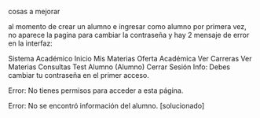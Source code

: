cosas a mejorar

al momento de crear un alumno e ingresar como alumno por primera vez, no aparece la pagina para cambiar la contraseña y hay 2 mensaje de error en la interfaz:

Sistema Académico
Inicio
Mis Materias
Oferta Académica
Ver Carreras
Ver Materias
Consultas
Test Alumno (Alumno) Cerrar Sesión
Info: Debes cambiar tu contraseña en el primer acceso.

Error: No tienes permisos para acceder a esta página.

Error: No se encontró información del alumno. [solucionado]